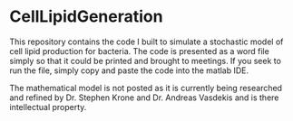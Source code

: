 # CellLipidGeneration
This repository contains the code I built to simulate a stochastic model of cell lipid production for bacteria. 
The code is presented as a word file simply so that it could be printed and brought to meetings. If you seek to run the file, simply copy and paste the code into the matlab IDE. 

The mathematical model is not posted as it is currently being researched and refined by Dr. Stephen Krone and Dr. Andreas Vasdekis and is there intellectual property. 


